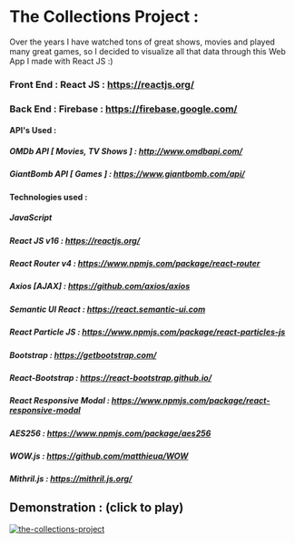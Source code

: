 # The Collections Project :
Over the years I have watched tons of great shows, movies and played many great games, so I decided  to visualize all that data through this Web App I made with React JS :)

### Front End : React JS : https://reactjs.org/
### Back End : Firebase : https://firebase.google.com/


#### API's Used : 

##### OMDb API [ Movies, TV Shows ] : http://www.omdbapi.com/
##### GiantBomb API [ Games ] : https://www.giantbomb.com/api/

#### Technologies used : 

##### JavaScript <ES6>
##### React JS v16 : https://reactjs.org/
##### React Router v4 : https://www.npmjs.com/package/react-router
##### Axios [AJAX] : https://github.com/axios/axios
##### Semantic UI React : https://react.semantic-ui.com
##### React Particle JS : https://www.npmjs.com/package/react-particles-js
##### Bootstrap : https://getbootstrap.com/
##### React-Bootstrap : https://react-bootstrap.github.io/
##### React Responsive Modal : https://www.npmjs.com/package/react-responsive-modal
##### AES256 : https://www.npmjs.com/package/aes256
##### WOW.js : https://github.com/matthieua/WOW
##### Mithril.js : https://mithril.js.org/


## Demonstration : (click to play)

[![the-collections-project](https://user-images.githubusercontent.com/29705703/37876685-144f265c-306e-11e8-95b2-d37e81e65974.png)](https://vimeo.com/260570731 "The Collections Project Demonstration")

